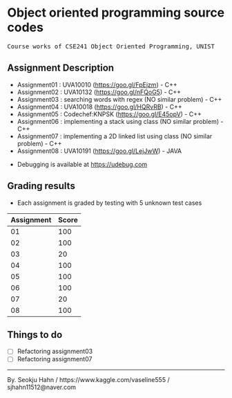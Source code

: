 # Object oriented programming source codes
<pre>
Course works of CSE241 Object Oriented Programming, UNIST
</pre>

## Assignment Description
* Assignment01 : UVA10010                                  (https://goo.gl/FpEjzm) - C++
* Assignment02 : UVA10132                                  (https://goo.gl/nFQoG5) - C++ 
* Assignment03 : searching words with regex                (NO similar problem)    - C++
* Assignment04 : UVA10018                                  (https://goo.gl/HQRvRB) - C++
* Assignment05 : Codechef:KNPSK                            (https://goo.gl/E45opV) - C++
* Assignment06 : implementing a stack using class          (NO similar problem)    - C++
* Assignment07 : implementing a 2D linked list using class (NO similar problem)    - C++
* Assignment08 : UVA10191                                  (https://goo.gl/LejJwW) - JAVA
+ Debugging is available at https://udebug.com

## Grading results
* Each assignment is graded by testing with 5 unknown test cases

Assignment | Score 
------------ | ------------ 
01 | 100 
02 | 100  
03 | 20
04 | 100
05 | 100
06 | 100
07 | 20
08 | 100

## Things to do
* [ ] Refactoring assignment03
* [ ] Refactoring assignment07

<hr>
By. Seokju Hahn / https://www.kaggle.com/vaseline555 / sjhahn11512@naver.com
